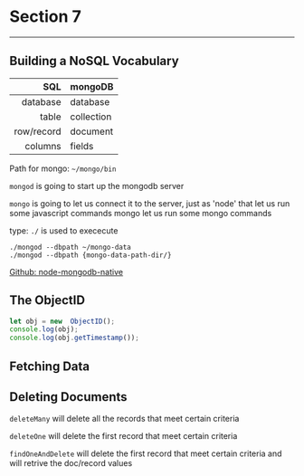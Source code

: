 # Section 7
---
## Building a NoSQL Vocabulary

|      SQL   |  mongoDB   
|     ------:|:------    
|  database  |  database    
|     table  |  collection    
|row/record  |  document    
|   columns  |  fields  


Path for mongo: `~/mongo/bin`

`mongod`        is going to start up the mongodb server 

`mongo`         is going to let us connect it to the server, just as 'node' that let us run some javascript commands
                  mongo let us run some mongo commands


type: `./` is used to exececute
```
./mongod --dbpath ~/mongo-data
./mongod --dbpath {mongo-data-path-dir/}
```

[Github: node-mongodb-native](https://github.com/mongodb/node-mongodb-native)

## The ObjectID
 
```javascript
let obj = new  ObjectID();
console.log(obj);
console.log(obj.getTimestamp());
```


## Fetching Data


## Deleting Documents

`deleteMany`        will delete all the records that meet certain criteria

`deleteOne`         will delete the first record that meet certain criteria

`findOneAndDelete`  will delete the first record that meet certain criteria and will retrive the doc/record values